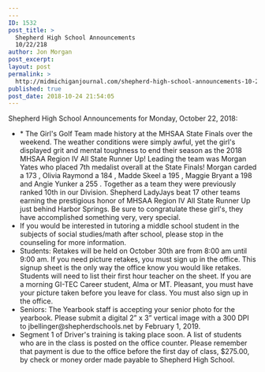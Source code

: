 ```yaml
---
---
ID: 1532
post_title: >
  Shepherd High School Announcements
  10/22/218
author: Jon Morgan
post_excerpt:
layout: post
permalink: >
  http://midmichiganjournal.com/shepherd-high-school-announcements-10-22-218
published: true
post_date: 2018-10-24 21:54:05
---
```

Shepherd High School Announcements for Monday, October 22, 2018:
<ul>
 	<li>* The Girl's Golf Team made history at the MHSAA State Finals over the weekend. The weather conditions were simply awful, yet the girl's displayed grit and mental toughness to end their season as the 2018 MHSAA Region IV All State Runner Up! Leading the team was Morgan Yates who placed 7th medalist overall at the State Finals! Morgan carded a 173 , Olivia Raymond a 184 , Madde Skeel a 195 , Maggie Bryant a 198 and Angie Yunker a 255 . Together as a team they were previously ranked 10th in our Division. Shepherd LadyJays beat 17 other teams earning the prestigious honor of MHSAA Region IV All State Runner Up just behind Harbor Springs. Be sure to congratulate these girl's, they have accomplished something very, very special.</li>
 	<li>If you would be interested in tutoring a middle school student in the subjects of social studies/math after school, please stop in the counseling for more information.</li>
 	<li>Students: Retakes will be held on October 30th are from 8:00 am until 9:00 am. If you need picture retakes, you must sign up in the office. This signup sheet is the only way the office know you would like retakes. Students will need to list their first hour teacher on the sheet. If you are a morning GI-TEC Career student, Alma or MT. Pleasant, you must have your picture taken before you leave for class. You must also sign up in the office.</li>
 	<li>Seniors: The Yearbook staff is accepting your senior photo for the yearbook. Please submit a digital 2” x 3” vertical image with a 300 DPI to jbellinger@shepherdschools.net by February 1, 2019.</li>
 	<li>Segment 1 of Driver's training is taking place soon. A list of students who are in the class is posted on the office counter. Please remember that payment is due to the office before the first day of class, $275.00, by check or money order made payable to Shepherd High School.</li>
</ul>